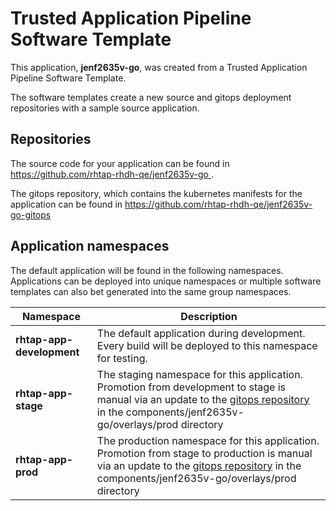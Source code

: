# Trusted Application Pipeline Software Template

This application, **jenf2635v-go**, was created from a Trusted Application Pipeline Software Template.

The software templates create a new source and gitops deployment repositories with a sample source application. 

## Repositories

The source code for your application can be found in [https://github.com/rhtap-rhdh-qe/jenf2635v-go ](https://github.com/rhtap-rhdh-qe/jenf2635v-go ).
 
The gitops repository, which contains the kubernetes manifests for the application can be found in 
[https://github.com/rhtap-rhdh-qe/jenf2635v-go-gitops ](https://github.com/rhtap-rhdh-qe/jenf2635v-go-gitops ) 

## Application namespaces 

The default application will be found in the following namespaces. Applications can be deployed into unique namespaces or multiple software templates can also bet generated into the same group namespaces.  

|  Namespace   |  Description   |  
| -------- | -------- |   
| **rhtap-app-development** | The default application during development. Every build will be deployed to this namespace for testing. | 
| **rhtap-app-stage** | The staging namespace for this application. Promotion from development to stage is manual via an update to the [gitops repository](https://github.com/rhtap-rhdh-qe/jenf2635v-go-gitops ) in the components/jenf2635v-go/overlays/prod directory |  
| **rhtap-app-prod** | The production namespace for this application. Promotion from stage to production is manual via an update to the [gitops repository](https://github.com/rhtap-rhdh-qe/jenf2635v-go-gitops ) in the components/jenf2635v-go/overlays/prod directory | 